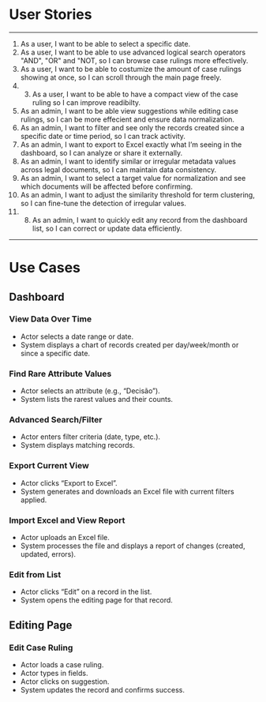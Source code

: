 
# User Stories
-------------
1. As a user, I want to be able to select a specific date.
2. As a user, I want to be able to use advanced logical search operators "AND", "OR" and "NOT, so I can browse case rulings more effectively.
3. As a user, I want to be able to costumize the amount of case rulings showing at once, so I can scroll through the main page freely.
4. 3. As a user, I want to be able to have a compact view of the case ruling so I can improve readibilty.
5. As an admin, I want to be able view suggestions while editing case rulings, so I can be more effecient and ensure data normalization.
6. As an admin, I want to filter and see only the records created since a specific date or time period, so I can track activity.
7. As an admin, I want to export to Excel exactly what I’m seeing in the dashboard, so I can analyze or share it externally.
9. As an admin, I want to identify similar or irregular metadata values across legal documents, so I can maintain data consistency.
10. As an admin, I want to select a target value for normalization and see which documents will be affected before confirming.
11. As an admin, I want to adjust the similarity threshold for term clustering, so I can fine-tune the detection of irregular values.
12. 8. As an admin, I want to quickly edit any record from the dashboard list, so I can correct or update data efficiently.

---------------------------------------------------------------------------------------------------------

# Use Cases

## Dashboard


### View Data Over Time
- Actor selects a date range or date.
- System displays a chart of records created per day/week/month or since a specific date.

### Find Rare Attribute Values
- Actor selects an attribute (e.g., “Decisão”).
- System lists the rarest values and their counts.

### Advanced Search/Filter
- Actor enters filter criteria (date, type, etc.).
- System displays matching records.

### Export Current View
- Actor clicks “Export to Excel”.
- System generates and downloads an Excel file with current filters applied.

### Import Excel and View Report
- Actor uploads an Excel file.
- System processes the file and displays a report of changes (created, updated, errors).

### Edit from List
- Actor clicks “Edit” on a record in the list.
- System opens the editing page for that record.


## Editing Page

### Edit Case Ruling
- Actor loads a case ruling.
- Actor types in fields.
- Actor clicks on suggestion.
- System updates the record and confirms success.
